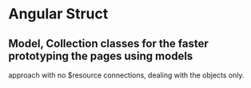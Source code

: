 # Angular Struct

## Model, Collection classes for the faster prototyping the pages using models
approach with no $resource connections, dealing with the objects only.


